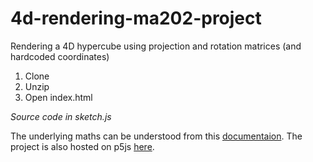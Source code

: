# 4d-rendering-ma202-project
Rendering a 4D hypercube using projection and rotation matrices (and hardcoded coordinates)

1. Clone
2. Unzip
3. Open index.html

*Source code in sketch.js*

The underlying maths can be understood from this [documentaion](https://docs.google.com/document/d/1TsanJFkXFVeDIitF_DrlKzyX-OwmmU7U3FXvflYC03k/edit?usp=sharing). The project is also hosted on p5js [here](https://editor.p5js.org/aniketrajnish/sketches/o7H_N2YJU).
